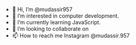 - 👋 Hi, I’m @mudassir957
- 👀 I’m interested in computer development.
- 🌱 I’m currently learning JavaScript.
- 💞️ I’m looking to collaborate on
- 📫 How to reach me Instagram @mudassir.957

<!---
mudassir957/mudassir957 is a ✨ special ✨ repository because its `README.md` (this file) appears on your GitHub profile.
You can click the Preview link to take a look at your changes.
--->
